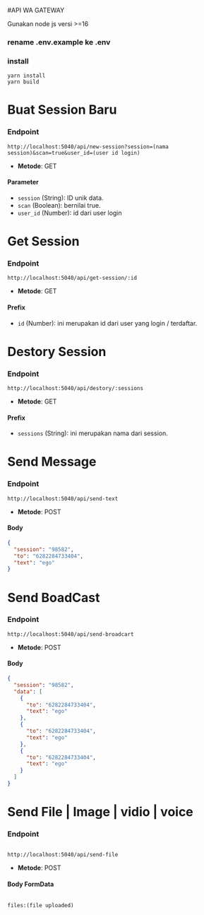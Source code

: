 #API WA GATEWAY

Gunakan node js versi >=16

### rename .env.example ke .env

### install

```
yarn install
yarn build
```

# Buat Session Baru

### Endpoint

```
http://localhost:5040/api/new-session?session=(nama session)&scan=true&user_id=(user id login)
```

- **Metode**: GET

#### Parameter

- `session` (String): ID unik data.
- `scan` (Boolean): bernilai true.
- `user_id` (Number): id dari user login

#

# Get Session

### Endpoint

```
http://localhost:5040/api/get-session/:id
```

- **Metode**: GET

#### Prefix

- `id` (Number): ini merupakan id dari user yang login / terdaftar.

#

# Destory Session

### Endpoint

```
http://localhost:5040/api/destory/:sessions
```

- **Metode**: GET

#### Prefix

- `sessions` (String): ini merupakan nama dari session.

#

# Send Message

### Endpoint

```
http://localhost:5040/api/send-text
```

- **Metode**: POST

#### Body

```json
{
  "session": "98582",
  "to": "6282284733404",
  "text": "ego"
}
```

# Send BoadCast

### Endpoint

```
http://localhost:5040/api/send-broadcart
```

- **Metode**: POST

#### Body

```json
{
  "session": "98582",
  "data": [
    {
      "to": "6282284733404",
      "text": "ego"
    },
    {
      "to": "6282284733404",
      "text": "ego"
    },
    {
      "to": "6282284733404",
      "text": "ego"
    }
  ]
}
```

#

# Send File | Image | vidio | voice

### Endpoint

```

http://localhost:5040/api/send-file

```

- **Metode**: POST

#### Body FormData

```

files:(file uploaded)

```
